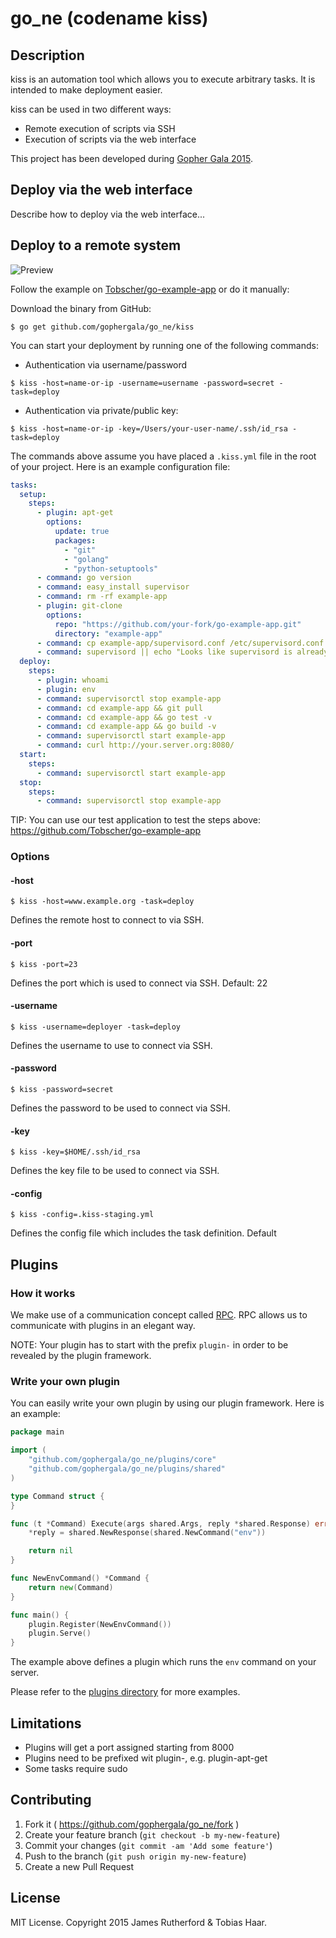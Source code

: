 # go_ne (codename kiss)

## Description

kiss is an automation tool which allows you to execute arbitrary tasks. It is intended
to make deployment easier.

kiss can be used in two different ways:
* Remote execution of scripts via SSH
* Execution of scripts via the web interface

This project has been developed during [Gopher Gala 2015](http://gophergala.com/).

## Deploy via the web interface

Describe how to deploy via the web interface...

## Deploy to a remote system

![Preview](https://i.imgflip.com/gsz38.gif "kiss preview")

Follow the example on [Tobscher/go-example-app](https://github.com/Tobscher/go-example-app#test-deployment-via-kiss) or do it manually:

Download the binary from GitHub:

```
$ go get github.com/gophergala/go_ne/kiss
```

You can start your deployment by running one of the following commands:

* Authentication via username/password
```
$ kiss -host=name-or-ip -username=username -password=secret -task=deploy
```

* Authentication via private/public key:
```
$ kiss -host=name-or-ip -key=/Users/your-user-name/.ssh/id_rsa -task=deploy
```

The commands above assume you have placed a `.kiss.yml` file in the root of your project. Here is an example
configuration file:

```yaml
tasks:
  setup:
    steps:
      - plugin: apt-get
        options:
          update: true
          packages:
            - "git"
            - "golang"
            - "python-setuptools"
      - command: go version
      - command: easy_install supervisor
      - command: rm -rf example-app
      - plugin: git-clone
        options:
          repo: "https://github.com/your-fork/go-example-app.git"
          directory: "example-app"
      - command: cp example-app/supervisord.conf /etc/supervisord.conf
      - command: supervisord || echo "Looks like supervisord is already running"
  deploy:
    steps:
      - plugin: whoami
      - plugin: env
      - command: supervisorctl stop example-app
      - command: cd example-app && git pull
      - command: cd example-app && go test -v
      - command: cd example-app && go build -v
      - command: supervisorctl start example-app
      - command: curl http://your.server.org:8080/
  start:
    steps:
      - command: supervisorctl start example-app
  stop:
    steps:
      - command: supervisorctl stop example-app
```

TIP: You can use our test application to test the steps above: https://github.com/Tobscher/go-example-app

### Options

#### -host

```
$ kiss -host=www.example.org -task=deploy
```

Defines the remote host to connect to via SSH.

#### -port

```
$ kiss -port=23
```

Defines the port which is used to connect via SSH. Default: 22

#### -username

```
$ kiss -username=deployer -task=deploy
```

Defines the username to use to connect via SSH.

#### -password

```
$ kiss -password=secret
```

Defines the password to be used to connect via SSH.

#### -key

```
$ kiss -key=$HOME/.ssh/id_rsa
```

Defines the key file to be used to connect via SSH.

#### -config

```
$ kiss -config=.kiss-staging.yml
```

Defines the config file which includes the task definition. Default

## Plugins

### How it works

We make use of a communication concept called [RPC](http://en.wikipedia.org/wiki/Remote_procedure_call). RPC allows
us to communicate with plugins in an elegant way.

NOTE: Your plugin has to start with the prefix `plugin-` in order to be revealed by the plugin framework.

### Write your own plugin

You can easily write your own plugin by using our plugin framework. Here is an example:

```go
package main

import (
	"github.com/gophergala/go_ne/plugins/core"
	"github.com/gophergala/go_ne/plugins/shared"
)

type Command struct {
}

func (t *Command) Execute(args shared.Args, reply *shared.Response) error {
	*reply = shared.NewResponse(shared.NewCommand("env"))

	return nil
}

func NewEnvCommand() *Command {
	return new(Command)
}

func main() {
	plugin.Register(NewEnvCommand())
	plugin.Serve()
}
```

The example above defines a plugin which runs the `env` command on your server.

Please refer to the [plugins directory](https://github.com/gophergala/go_ne/tree/master/plugins) for more examples.

## Limitations

* Plugins will get a port assigned starting from 8000
* Plugins need to be prefixed wit plugin-, e.g. plugin-apt-get
* Some tasks require sudo

## Contributing

1. Fork it ( https://github.com/gophergala/go_ne/fork )
2. Create your feature branch (`git checkout -b my-new-feature`)
3. Commit your changes (`git commit -am 'Add some feature'`)
4. Push to the branch (`git push origin my-new-feature`)
5. Create a new Pull Request

## License

MIT License. Copyright 2015 James Rutherford & Tobias Haar.
